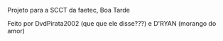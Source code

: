  Projeto para a SCCT da faetec, Boa Tarde

 Feito por DvdPirata2002 (que que ele disse???) e D'RYAN (morango do amor)
